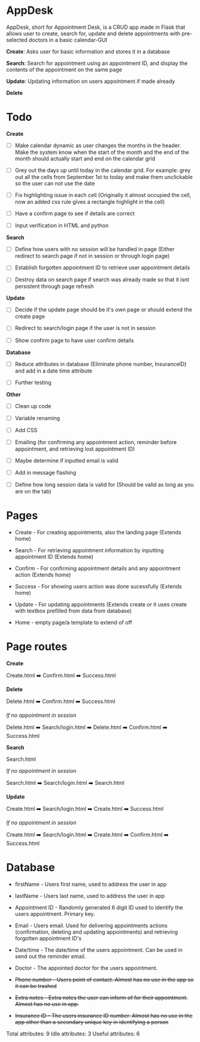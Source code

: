 # AppDesk
AppDesk, short for Appointment Desk, is a CRUD app made in Flask that allows user to create, search for, update and delete appointments with pre-selected doctors in a basic calendar-GUI

**Create**: Asks user for basic information and stores it in a database

**Search**: Search for appointment using an appointment ID, and display the contents of the appointment on the same page

**Update**: Updating information on users appointment if made already

**Delete**

# Todo

**Create**

    
- [ ] Make calendar dynamic as user changes the months in the header. Make the system know when the start of the month and the end of the month should actually start and end on the calendar grid 

- [ ] Grey out the days up until today in the calendar grid. For example: grey out all the cells from September 1st to today and make them unclickable so the user can not use the date  

- [ ] Fix highlighting issue in each cell (Originally it almost occupied the cell, now an added css rule gives a rectangle highlight in the cell)

- [ ] Have a confirm page to see if details are correct

- [ ] Input verification in HTML and python


**Search**

- [ ] Define how users with no session will be handled in page (Either redirect to search page if not in session or through login page)

- [ ] Establish forgotten appointment ID to retrieve user appointment details

- [ ] Destroy data on search page if search was already made so that it isnt persistent through page refresh


**Update**

- [ ] Decide if the update page should be it's own page or should extend the create page

- [ ] Redirect to search/login page if the user is not in session

- [ ] Show confirm page to have user confirm details

**Database**

- [ ] Reduce attributes in database (Eliminate phone number, InsuranceID) and add in a date time attribute

- [ ] Further testing

**Other**

- [ ] Clean up code

- [ ] Variable renaming

- [ ] Add CSS

- [ ] Emailing (for confirming any appointment action, reminder before appointment, and retrieving lost appointment ID)

- [ ] Maybe determine if inputted email is valid

- [ ] Add in message flashing

- [ ] Define how long session data is valid for (Should be valid as long as you are on the tab)

# Pages

* Create - For creating appointments, also the landing page (Extends home)

* Search - For retrieving appointment information by inputting appointment ID (Extends home)

* Confirm - For confirming appointment details and any appointment action (Extends home)

* Success - For showing users action was done sucessfully (Extends home)

* Update - For updating appointments (Extends create or it uses create with textbox prefilled from data from database)

* Home - empty page/a template to extend of off

# Page routes

**Create**

Create.html :arrow_right: Confirm.html :arrow_right: Success.html

**Delete**

Delete.html :arrow_right: Confirm.html  :arrow_right: Success.html

*If no appointment in session*

Delete.html :arrow_right: Search/login.html :arrow_right: Delete.html :arrow_right: Confirm.html :arrow_right: Success.html

**Search**

Search.html

*If no appointment in session*

Search.html :arrow_right: Search/login.html :arrow_right: Search.html 


**Update**

Create.html :arrow_right: Search/login.html :arrow_right: Create.html :arrow_right: Success.html

*If no appointment in session*
    
Create.html :arrow_right: Search/login.html :arrow_right: Create.html :arrow_right: Confirm.html :arrow_right: Success.html

# Database

* firstName - Users first name, used to address the user in app

* lastName - Users last name, used to address the user in app

* Appointment ID - Randomly generated 6 digit ID used to identify the users appointment. Primary key.

* Email - Users email. Used for delivering appointments actions (confirmation, deleting and updating appointments) and retrieving forgotten appointment ID's

* Date/time - The date/time of the users appointment. Can be used in send out the reminder email.

* Doctor - The appointed doctor for the users appointment.

* ~~Phone number - Users point of contact. Almost has no use in the app so it can be trashed~~

* ~~Extra notes - Extra notes the user can inform of for their appointment. Almost has no use in app.~~

* ~~Insurance ID - The users insurance ID number. Almost has no use in the app other than a secondary unique key in identifying a person~~

Total attributes: 9
Idle attributes: 3
Useful attributes: 6





